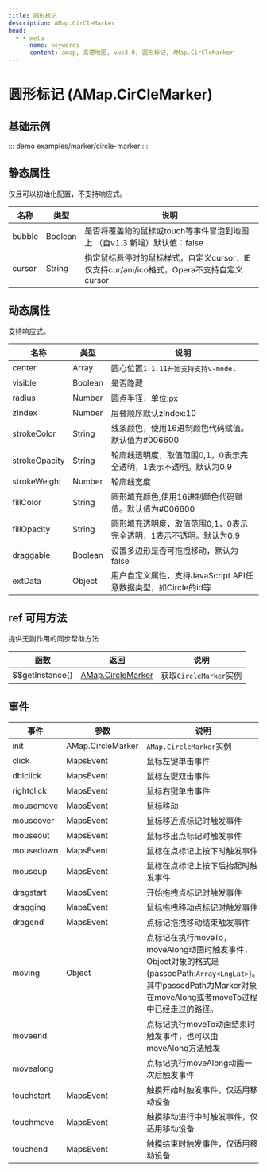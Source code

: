 ```yaml
---
title: 圆形标记
description: AMap.CirCleMarker
head:
  - - meta
    - name: keywords
      content: amap, 高德地图, vue3.0, 圆形标记, AMap.CirCleMarker
---
```


# 圆形标记 (AMap.CirCleMarker)

## 基础示例

::: demo
examples/marker/circle-marker
:::


## 静态属性
仅且可以初始化配置，不支持响应式。

名称 | 类型 | 说明
---|---|---|
bubble | Boolean | 是否将覆盖物的鼠标或touch等事件冒泡到地图上 （自v1.3 新增）默认值：false
cursor | String | 指定鼠标悬停时的鼠标样式，自定义cursor，IE仅支持cur/ani/ico格式，Opera不支持自定义cursor

## 动态属性
支持响应式。

名称 | 类型 | 说明
---|---|---|
center | Array | 圆心位置`1.1.11开始支持支持v-model`
visible | Boolean | 是否隐藏
radius | Number | 圆点半径，单位:px
zIndex | Number | 层叠顺序默认zIndex:10
strokeColor | String | 线条颜色，使用16进制颜色代码赋值。默认值为#006600
strokeOpacity | String | 轮廓线透明度，取值范围0,1，0表示完全透明，1表示不透明。默认为0.9
strokeWeight | Number | 轮廓线宽度
fillColor | String | 圆形填充颜色,使用16进制颜色代码赋值。默认值为#006600
fillOpacity | String | 圆形填充透明度，取值范围0,1，0表示完全透明，1表示不透明。默认为0.9
draggable | Boolean | 设置多边形是否可拖拽移动，默认为false
extData | Object | 用户自定义属性，支持JavaScript API任意数据类型，如Circle的id等

## ref 可用方法
提供无副作用的同步帮助方法

函数 | 返回 | 说明
---|---|---|
$$getInstance() | [AMap.CircleMarker](https://lbs.amap.com/api/jsapi-v2/documentation#circlemarker) | 获取`CircleMarker`实例


## 事件

事件 | 参数 | 说明
---|---|---|
init | AMap.CircleMarker | `AMap.CircleMarker`实例
click | MapsEvent | 鼠标左键单击事件
dblclick | MapsEvent | 鼠标左键双击事件
rightclick | MapsEvent | 鼠标右键单击事件
mousemove | MapsEvent | 鼠标移动
mouseover | MapsEvent | 鼠标移近点标记时触发事件
mouseout | MapsEvent | 鼠标移出点标记时触发事件
mousedown | MapsEvent | 鼠标在点标记上按下时触发事件
mouseup | MapsEvent | 鼠标在点标记上按下后抬起时触发事件
dragstart | MapsEvent | 开始拖拽点标记时触发事件
dragging | MapsEvent | 鼠标拖拽移动点标记时触发事件
dragend | MapsEvent | 点标记拖拽移动结束触发事件
moving | Object | 点标记在执行moveTo，moveAlong动画时触发事件，Object对象的格式是{passedPath:`Array<LngLat>`}。其中passedPath为Marker对象在moveAlong或者moveTo过程中已经走过的路径。
moveend | |点标记执行moveTo动画结束时触发事件，也可以由moveAlong方法触发
movealong | |点标记执行moveAlong动画一次后触发事件
touchstart | MapsEvent | 触摸开始时触发事件，仅适用移动设备
touchmove | MapsEvent | 触摸移动进行中时触发事件，仅适用移动设备
touchend | MapsEvent | 触摸结束时触发事件，仅适用移动设备
